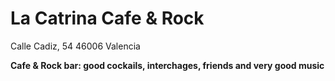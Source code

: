 # La Catrina Cafe & Rock

Calle Cadiz, 54 
46006 Valencia

**Cafe & Rock bar: good cockails, interchages, friends and very good music**


